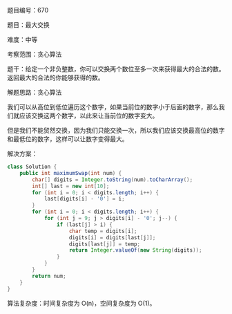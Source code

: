 题目编号：670

题目：最大交换

难度：中等

考察范围：贪心算法

题干：给定一个非负整数，你可以交换两个数位至多一次来获得最大的合法的数。返回最大的合法的你能够获得的数。

解题思路：贪心算法

我们可以从高位到低位遍历这个数字，如果当前位的数字小于后面的数字，那么我们就应该交换这两个数字，以此来让当前位的数字变大。

但是我们不能贸然交换，因为我们只能交换一次，所以我们应该交换最高位的数字和最低位的数字，这样可以让数字变得最大。

解决方案：

```java
class Solution {
    public int maximumSwap(int num) {
        char[] digits = Integer.toString(num).toCharArray();
        int[] last = new int[10];
        for (int i = 0; i < digits.length; i++) {
            last[digits[i] - '0'] = i;
        }
        for (int i = 0; i < digits.length; i++) {
            for (int j = 9; j > digits[i] - '0'; j--) {
                if (last[j] > i) {
                    char temp = digits[i];
                    digits[i] = digits[last[j]];
                    digits[last[j]] = temp;
                    return Integer.valueOf(new String(digits));
                }
            }
        }
        return num;
    }
}
```

算法复杂度：时间复杂度为 O(n)，空间复杂度为 O(1)。